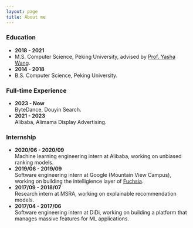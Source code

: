 ```yaml
---
layout: page
title: About me
---
```

### Education
* **2018 - 2021**<br>
* M.S. Computer Science, Peking University, advised by [Prof. Yasha Wang](https://faculty.pku.edu.cn/wangyasha/en/index.htm).
* **2014 - 2018**<br>
* B.S. Computer Science, Peking University.

### Full-time Experience
* **2023 - Now**<br>
  ByteDance, Douyin Search.
* **2021 - 2023**<br>
  Alibaba, Alimama Display Advertising.

### Internship
* **2020/06 - 2020/09**<br>
  Machine learning engineering intern at Alibaba, working on unbiased ranking models.
* **2019/06 - 2019/09**<br>
  Software engineering intern at Google (Mountain View Campus), working on building the intelligience layer of [Fuchsia](https://en.wikipedia.org/wiki/Google_Fuchsia).
* **2017/09 - 2018/07**<br> 
Research intern at MSRA, working on explainable recommendation models. 
* **2017/04 - 2017/06**<br>
Software engineering intern at DiDi, working on building a platform that manages massive features for ML applications.
